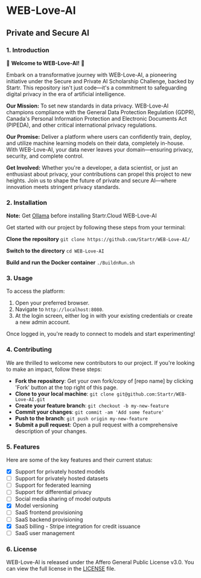 # WEB-Love-AI

## Private and Secure AI

### 1. Introduction

🌟 **Welcome to WEB-Love-AI!** 🌟

Embark on a transformative journey with WEB-Love-AI, a pioneering initiative under the Secure and Private AI Scholarship Challenge, backed by Startr. This repository isn't just code—it's a commitment to safeguarding digital privacy in the era of artificial intelligence.

**Our Mission:** To set new standards in data privacy. WEB-Love-AI champions compliance with the General Data Protection Regulation (GDPR), Canada's Personal Information Protection and Electronic Documents Act (PIPEDA), and other critical international privacy regulations.

**Our Promise:** Deliver a platform where users can confidently train, deploy, and utilize machine learning models on their data, completely in-house. With WEB-Love-AI, your data never leaves your domain—ensuring privacy, security, and complete control.

**Get Involved:** Whether you're a developer, a data scientist, or just an enthusiast about privacy, your contributions can propel this project to new heights. Join us to shape the future of private and secure AI—where innovation meets stringent privacy standards.


### 2. Installation

**Note:** Get [Ollama](https://ollama.com/download) before installing Startr.Cloud WEB-Love-AI

Get started with our project by following these steps from your terminal:

**Clone the repository**
`git clone https://github.com/Startr/WEB-Love-AI/`

**Switch to the directory**
`cd WEB-Love-AI`

**Build and run the Docker container**
`./BuildnRun.sh`


### 3. Usage

To access the platform:

1. Open your preferred browser.
2. Navigate to `http://localhost:8080`.
3. At the login screen, either log in with your existing credentials or create a new admin account.

Once logged in, you're ready to connect to models and start experimenting!

### 4. Contributing

We are thrilled to welcome new contributors to our project. If you're looking to make an impact, follow these steps:

- **Fork the repository**: Get your own fork/copy of [repo name] by clicking 'Fork' button at the top right of this page.
- **Clone to your local machine**: `git clone git@github.com:Startr/WEB-Love-AI.git`
- **Create your feature branch**: `git checkout -b my-new-feature`
- **Commit your changes**: `git commit -am 'Add some feature'`
- **Push to the branch**: `git push origin my-new-feature`
- **Submit a pull request**: Open a pull request with a comprehensive description of your changes.

### 5. Features

Here are some of the key features and their current status:

- [x] Support for privately hosted models
- [ ] Support for privately hosted datasets
- [ ] Support for federated learning
- [ ] Support for differential privacy
- [ ] Social media sharing of model outputs
- [x] Model versioning
- [ ] SaaS frontend provisioning
- [ ] SaaS backend provisioning
- [x] SaaS billing - Stripe integration for credit issuance
- [ ] SaaS user management

### 6. License

WEB-Love-AI is released under the Affero General Public License v3.0. You can view the full license in the [LICENSE](./LICENSE) file.

